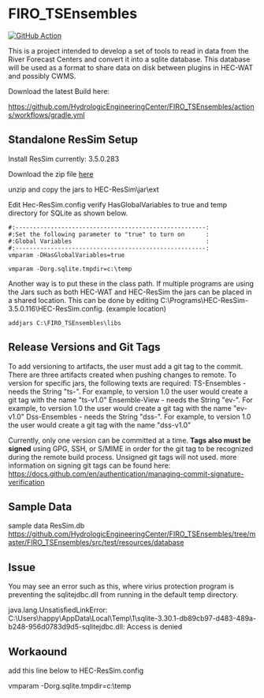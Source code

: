 # FIRO_TSEnsembles

[![GitHub Action](https://github.com/HydrologicEngineeringCenter/FIRO_TSEnsembles/actions/workflows/gradle.yml/badge.svg)](https://github.com/HydrologicEngineeringCenter/FIRO_TSEnsembles/actions/workflows/gradle.yml)


This is a project intended to develop a set of tools to read in data from the River Forecast Centers and convert it into a sqlite database. This database will be used as a format to share data on disk between plugins in HEC-WAT and possibly CWMS.


Download the latest Build here: 

https://github.com/HydrologicEngineeringCenter/FIRO_TSEnsembles/actions/workflows/gradle.yml


## Standalone ResSim Setup

Install ResSim  currently: 3.5.0.283 

Download the zip file [here](https://github.com/HydrologicEngineeringCenter/FIRO_TSEnsembles/releases/download/beta-0.1/beta-0.1-FIRO_TSEnsembles.zip)

unzip and copy the jars to  HEC-ResSim\jar\ext

Edit Hec-ResSim.config verify HasGlobalVariables to true and temp directory for SQLite as shown below.

```
#:------------------------------------------------------:
#:Set the following parameter to "true" to turn on      :
#:Global Variables                                      :
#:------------------------------------------------------:
vmparam -DHasGlobalVariables=true

vmparam -Dorg.sqlite.tmpdir=c:\temp
```


Another way is to put these in the class path.   If multiple programs are using the Jars such as both HEC-WAT and HEC-ResSim the jars can be placed in a shared location.
This can be done by editing C:\Programs\HEC-ResSim-3.5.0.116\HEC-ResSim.config.
(example location)
```
addjars C:\FIRO_TSEnsembles\libs

```

## Release Versions and Git Tags 

To add versioning to artifacts, the user must add a git tag to the commit.  There are three artifacts created when pushing 
changes to remote.  To version for specific jars, the following texts are required:
TS-Ensembles - needs the String "ts-".  For example, to version 1.0 the user would create a git tag with the name "ts-v1.0"
Ensemble-View - needs the String "ev-". For example, to version 1.0 the user would create a git tag with the name "ev-v1.0"
Dss-Ensembles - needs the String "dss-". For example, to version 1.0 the user would create a git tag with the name "dss-v1.0"

Currently, only one version can be committed at a time.  **Tags also must be signed** using GPG, SSH, or S/MIME in order for
the git tag to be recognized during the remote build process.  Unsigned git tags will not used. more information on 
signing git tags can be found here: https://docs.github.com/en/authentication/managing-commit-signature-verification

## Sample Data

sample data ResSim.db 
https://github.com/HydrologicEngineeringCenter/FIRO_TSEnsembles/tree/master/FIRO_TSEnsembles/src/test/resources/database


## Issue
You may see an error such as this, where virius protection program is preventing the sqlitejdbc.dll from running in the default temp directory.

java.lang.UnsatisfiedLinkError: C:\Users\happy\AppData\Local\Temp\1\sqlite-3.30.1-db89cb97-d483-489a-b248-956d0783d9d5-sqlitejdbc.dll: Access is denied

## Workaound
add this line below to HEC-ResSim.config

vmparam -Dorg.sqlite.tmpdir=c:\temp

